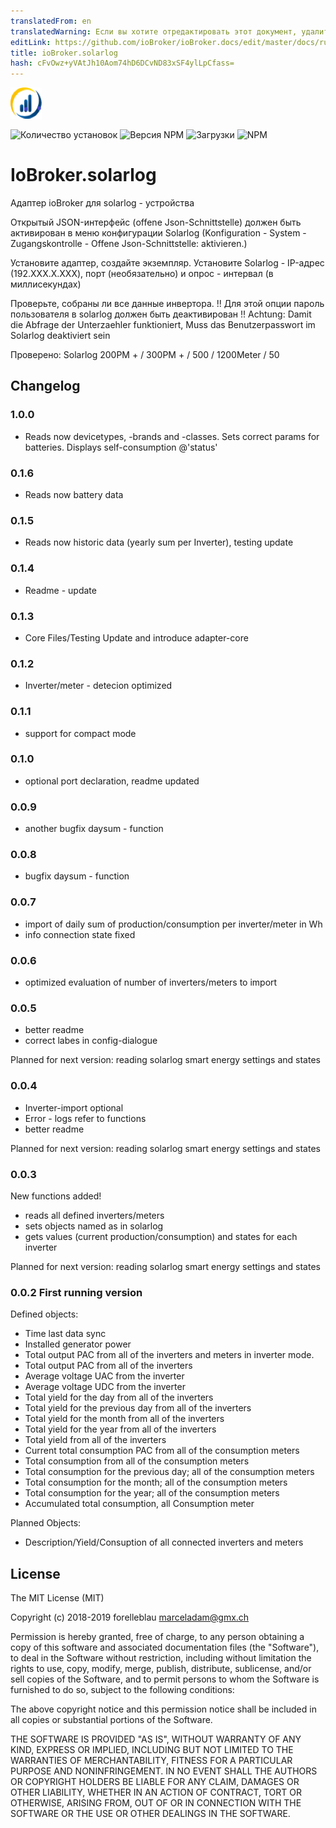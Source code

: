 ```yaml
---
translatedFrom: en
translatedWarning: Если вы хотите отредактировать этот документ, удалите поле «translationFrom», в противном случае этот документ будет снова автоматически переведен
editLink: https://github.com/ioBroker/ioBroker.docs/edit/master/docs/ru/adapterref/iobroker.solarlog/README.md
title: ioBroker.solarlog
hash: cFvOwz+yVAtJh10Aom74hD6DCvND83xSF4ylLpCfass=
---
```

![логотип](../../../en/adapterref/iobroker.solarlog/admin/solarlog.png)

![Количество установок](http://iobroker.live/badges/solarlog-stable.svg)
![Версия NPM](http://img.shields.io/npm/v/iobroker.solarlog.svg)
![Загрузки](https://img.shields.io/npm/dm/iobroker.solarlog.svg)
![NPM](https://nodei.co/npm/iobroker.solarlog.png?downloads=true)

# IoBroker.solarlog
Адаптер ioBroker для solarlog - устройства

Открытый JSON-интерфейс (offene Json-Schnittstelle) должен быть активирован в меню конфигурации Solarlog (Konfiguration - System - Zugangskontrolle - Offene Json-Schnittstelle: aktivieren.)

Установите адаптер, создайте экземпляр.
Установите Solarlog - IP-адрес (192.XXX.X.XXX), порт (необязательно) и опрос - интервал (в миллисекундах)

Проверьте, собраны ли все данные инвертора. !! Для этой опции пароль пользователя в solarlog должен быть деактивирован !! Achtung: Damit die Abfrage der Unterzaehler funktioniert, Muss das Benutzerpasswort im Solarlog deaktiviert sein

Проверено: Solarlog 200PM + / 300PM + / 500 / 1200Meter / 50

## Changelog

### 1.0.0

-   Reads now devicetypes, -brands and -classes. Sets correct params for batteries. Displays self-consumption @'status'

### 0.1.6

-   Reads now battery data

### 0.1.5

-   Reads now historic data (yearly sum per Inverter), testing update

### 0.1.4

-   Readme - update

### 0.1.3

-   Core Files/Testing Update and introduce adapter-core

### 0.1.2

-   Inverter/meter - detecion optimized

### 0.1.1

-   support for compact mode

### 0.1.0

-   optional port declaration, readme updated

### 0.0.9

-   another bugfix daysum - function

### 0.0.8

-   bugfix daysum - function

### 0.0.7

-   import of daily sum of production/consumption per inverter/meter in Wh
-   info connection state fixed

### 0.0.6

-   optimized evaluation of number of inverters/meters to import

### 0.0.5

-   better readme
-   correct labes in config-dialogue

Planned for next version: reading solarlog smart energy settings and states

### 0.0.4

-   Inverter-import optional
-   Error - logs refer to functions
-   better readme

Planned for next version: reading solarlog smart energy settings and states

### 0.0.3

New functions added!

-   reads all defined inverters/meters
-   sets objects named as in solarlog
-   gets values (current production/consumption) and states for each inverter

Planned for next version: reading solarlog smart energy settings and states

### 0.0.2 First running version

Defined objects:

-   Time last data sync
-   Installed generator power
-   Total output PAC from all of the inverters and meters in inverter mode.
-   Total output PAC from all of the inverters
-   Average voltage UAC from the inverter
-   Average voltage UDC from the inverter
-   Total yield for the day from all of the inverters
-   Total yield for the previous day from all of the inverters
-   Total yield for the month from all of the inverters
-   Total yield for the year from all of the inverters
-   Total yield from all of the inverters
-   Current total consumption PAC from all of the consumption meters
-   Total consumption from all of the consumption meters
-   Total consumption for the previous day; all of the consumption meters
-   Total consumption for the month; all of the consumption meters
-   Total consumption for the year; all of the consumption meters
-   Accumulated total consumption, all Consumption meter

Planned Objects:

-   Description/Yield/Consuption of all connected inverters and meters

## License

The MIT License (MIT)

Copyright (c) 2018-2019 forelleblau marceladam@gmx.ch

Permission is hereby granted, free of charge, to any person obtaining a copy
of this software and associated documentation files (the "Software"), to deal
in the Software without restriction, including without limitation the rights
to use, copy, modify, merge, publish, distribute, sublicense, and/or sell
copies of the Software, and to permit persons to whom the Software is
furnished to do so, subject to the following conditions:

The above copyright notice and this permission notice shall be included in
all copies or substantial portions of the Software.

THE SOFTWARE IS PROVIDED "AS IS", WITHOUT WARRANTY OF ANY KIND, EXPRESS OR
IMPLIED, INCLUDING BUT NOT LIMITED TO THE WARRANTIES OF MERCHANTABILITY,
FITNESS FOR A PARTICULAR PURPOSE AND NONINFRINGEMENT. IN NO EVENT SHALL THE
AUTHORS OR COPYRIGHT HOLDERS BE LIABLE FOR ANY CLAIM, DAMAGES OR OTHER
LIABILITY, WHETHER IN AN ACTION OF CONTRACT, TORT OR OTHERWISE, ARISING FROM,
OUT OF OR IN CONNECTION WITH THE SOFTWARE OR THE USE OR OTHER DEALINGS IN
THE SOFTWARE.